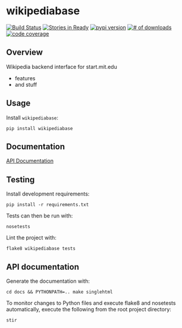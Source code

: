 # wikipediabase

[![Build Status](https://secure.travis-ci.org/fakedrake/wikipediabase.png)](http://travis-ci.org/fakedrake/WikipediaBase)
[![Stories in Ready](https://badge.waffle.io/fakedrake/wikipediabase.png?label=ready)](https://waffle.io/fakedrake/wikipediabase) [![pypi version](https://badge.fury.io/py/wikipediabase.png)](http://badge.fury.io/py/wikipediabase)
[![# of downloads](https://pypip.in/d/wikipediabase/badge.png)](https://crate.io/packages/wikipediabase?version=latest)
[![code coverage](https://coveralls.io/repos/fakedrake/wikipediabase/badge.png?branch=master)](https://coveralls.io/r/fakedrake/wikipediabase?branch=master)

## Overview

Wikipedia backend interface for start.mit.edu

* features
* and stuff

## Usage

Install `wikipediabase`:

    pip install wikipediabase

## Documentation

[API Documentation](http://wikipediabase.rtfd.org)

## Testing

Install development requirements:

    pip install -r requirements.txt

Tests can then be run with:

    nosetests

Lint the project with:

    flake8 wikipediabase tests

## API documentation

Generate the documentation with:

    cd docs && PYTHONPATH=.. make singlehtml

To monitor changes to Python files and execute flake8 and nosetests
automatically, execute the following from the root project directory:

    stir

